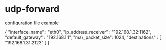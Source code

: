 # udp-forward

configuration file example

{
    "interface_name" : "eth0",
    "ip_address_receiver" : "192.168.1.32:1162",
    "default_gateway" : "192.168.1.1",
    "max_packet_size": 1024,
    "destinations" : [
        "192.168.1.31:2123"
    ]
}
